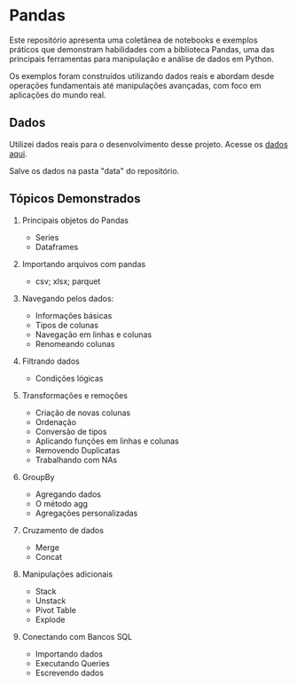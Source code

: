 # Pandas

Este repositório apresenta uma coletânea de notebooks e exemplos práticos que demonstram habilidades com a biblioteca Pandas, uma das principais ferramentas para manipulação e análise de dados em Python.

Os exemplos foram construídos utilizando dados reais e abordam desde operações fundamentais até manipulações avançadas, com foco em aplicações do mundo real.

## Dados

Utilizei dados reais para o desenvolvimento desse projeto. Acesse os [dados aqui](https://www.kaggle.com/datasets/teocalvo/teomewhy-loyalty-system).

Salve os dados na pasta "data" do repositório.

## Tópicos Demonstrados

1. Principais objetos do Pandas
    - Series
    - Dataframes

2. Importando arquivos com pandas
    - csv; xlsx; parquet

3. Navegando pelos dados:
    - Informações básicas
    - Tipos de colunas
    - Navegação em linhas e colunas
    - Renomeando colunas

4. Filtrando dados
    - Condições lógicas

5. Transformações e remoções
    - Criação de novas colunas
    - Ordenação
    - Conversão de tipos
    - Aplicando funções em linhas e colunas
    - Removendo Duplicatas
    - Trabalhando com NAs

6. GroupBy
    - Agregando dados
    - O método agg
    - Agregações personalizadas
  
7. Cruzamento de dados
    - Merge
    - Concat

8. Manipulações adicionais
    - Stack
    - Unstack
    - Pivot Table
    - Explode

9. Conectando com Bancos SQL
    - Importando dados
    - Executando Queries
    - Escrevendo dados
